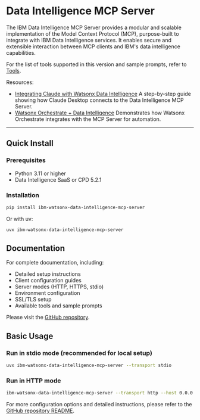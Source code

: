 # Data Intelligence MCP Server

The IBM Data Intelligence MCP Server provides a modular and scalable implementation of the Model Context Protocol (MCP), purpose-built to integrate with IBM Data Intelligence services. It enables secure and extensible interaction between MCP clients and IBM's data intelligence capabilities.

For the list of tools supported in this version and sample prompts, refer to [Tools](https://github.com/IBM/data-intelligence-mcp-server/blob/main/TOOLS_PROMPTS.md).

Resources:
- [Integrating Claude with Watsonx Data Intelligence](https://community.ibm.com/community/user/blogs/ramakanta-samal/2025/10/01/integrating-claude-with-watsonx-data-intelligence) A step-by-step guide showing how Claude Desktop connects to the Data Intelligence MCP Server.
- [Watsonx Orchestrate + Data Intelligence](https://community.ibm.com/community/user/blogs/ramakanta-samal/2025/09/25/data) Demonstrates how Watsonx Orchestrate integrates with the MCP Server for automation.
---
## Quick Install

### Prerequisites
- Python 3.11 or higher
- Data Intelligence SaaS or CPD 5.2.1

### Installation

```bash
pip install ibm-watsonx-data-intelligence-mcp-server
```

Or with uv:

```bash
uvx ibm-watsonx-data-intelligence-mcp-server
```

## Documentation

For complete documentation, including:
- Detailed setup instructions
- Client configuration guides
- Server modes (HTTP, HTTPS, stdio)
- Environment configuration
- SSL/TLS setup
- Available tools and sample prompts

Please visit the [GitHub repository](https://github.com/IBM/data-intelligence-mcp-server).

## Basic Usage

### Run in stdio mode (recommended for local setup)
```bash
uvx ibm-watsonx-data-intelligence-mcp-server --transport stdio
```

### Run in HTTP mode
```bash
ibm-watsonx-data-intelligence-mcp-server --transport http --host 0.0.0.0 --port 3000
```

For more configuration options and detailed instructions, please refer to the [GitHub repository README](https://github.com/IBM/data-intelligence-mcp-server).
